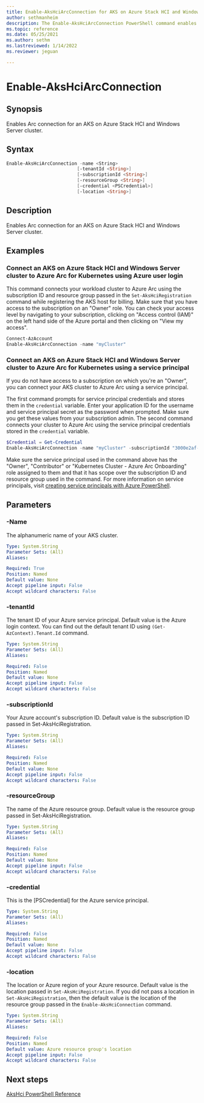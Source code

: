```yaml
---
title: Enable-AksHciArcConnection for AKS on Azure Stack HCI and Windows Server
author: sethmanheim
description: The Enable-AksHciArcConnection PowerShell command enables the Arc connection on an AKS on Azure Stack HCI and Windows Server cluster.
ms.topic: reference
ms.date: 05/25/2021
ms.author: sethm 
ms.lastreviewed: 1/14/2022
ms.reviewer: jeguan

---
```


# Enable-AksHciArcConnection

## Synopsis
Enables Arc connection for an AKS on Azure Stack HCI and Windows Server cluster.

## Syntax

```powershell
Enable-AksHciArcConnection -name <String> 
                          [-tenantId <String>]
                          [-subscriptionId <String>] 
                          [-resourceGroup <String>]
                          [-credential <PSCredential>]
                          [-location <String>]
```

## Description
Enables Arc connection for an AKS on Azure Stack HCI and Windows Server cluster.

## Examples

### Connect an AKS on Azure Stack HCI and Windows Server cluster to Azure Arc for Kubernetes using Azure user login 
This command connects your workload cluster to Azure Arc using the subscription ID and resource group passed in the `Set-AksHciRegistration` command while registering the AKS host for billing. Make sure that you have access to the subscription on an "Owner" role. You can check your access level by navigating to your subscription, clicking on "Access control (IAM)" on the left hand side of the Azure portal and then clicking on "View my access". 


```PowerShell
Connect-AzAccount
Enable-AksHciArcConnection -name "myCluster"
```

### Connect an AKS on Azure Stack HCI and Windows Server cluster to Azure Arc for Kubernetes using a service principal
If you do not have access to a subscription on which you're an "Owner", you can connect your AKS cluster to Azure Arc using a service principal.



The first command prompts for service principal credentials and stores them in the `credential` variable. Enter your application ID for the username and service principal secret as the password when prompted. Make sure you get these values from your subscription admin. The second command connects your cluster to Azure Arc using the service principal credentials stored in the `credential` variable. 


```powershell
$Credential = Get-Credential
Enable-AksHciArcConnection -name "myCluster" -subscriptionId "3000e2af-000-46d9-0000-4bdb12000000" -resourceGroup "myAzureResourceGroup" -credential $Credential -tenantId "xxxx-xxxx-xxxx-xxxx" -location "eastus"
```

Make sure the service principal used in the command above has the "Owner", "Contributor" or "Kubernetes Cluster - Azure Arc Onboarding" role assigned to them and that it has scope over the subscription ID and resource group used in the command. For more information on service principals, visit [creating service principals with Azure PowerShell](/powershell/azure/create-azure-service-principal-azureps?&preserve-view=true).

## Parameters

### -Name
The alphanumeric name of your AKS cluster.

```yaml
Type: System.String
Parameter Sets: (All)
Aliases:

Required: True
Position: Named
Default value: None
Accept pipeline input: False
Accept wildcard characters: False
```

### -tenantId
The tenant ID of your Azure service principal. Default value is the Azure login context. You can find out the default tenant ID using `(Get-AzContext).Tenant.Id` command.

```yaml
Type: System.String
Parameter Sets: (All)
Aliases:

Required: False
Position: Named
Default value: None
Accept pipeline input: False
Accept wildcard characters: False
```

### -subscriptionId
Your Azure account's subscription ID. Default value is the subscription ID passed in Set-AksHciRegistration.

```yaml
Type: System.String
Parameter Sets: (All)
Aliases:

Required: False
Position: Named
Default value: None
Accept pipeline input: False
Accept wildcard characters: False
```

### -resourceGroup
The name of the Azure resource group. Default value is the resource group passed in Set-AksHciRegistration.

```yaml
Type: System.String
Parameter Sets: (All)
Aliases:

Required: False
Position: Named
Default value: None
Accept pipeline input: False
Accept wildcard characters: False
```

### -credential
This is the [PSCredential] for the Azure service principal.

```yaml
Type: System.String
Parameter Sets: (All)
Aliases:

Required: False
Position: Named
Default value: None
Accept pipeline input: False
Accept wildcard characters: False
```

### -location
The location or Azure region of your Azure resource. Default value is the location passed in `Set-AksHciRegistration`. If you did not pass a location in `Set-AksHciRegistration`, then the default value is the location of the resource group passed in the `Enable-AksHciConnection` command.

```yaml
Type: System.String
Parameter Sets: (All)
Aliases:

Required: False
Position: Named
Default value: Azure resource group's location
Accept pipeline input: False
Accept wildcard characters: False
```
## Next steps

[AksHci PowerShell Reference](index.md)